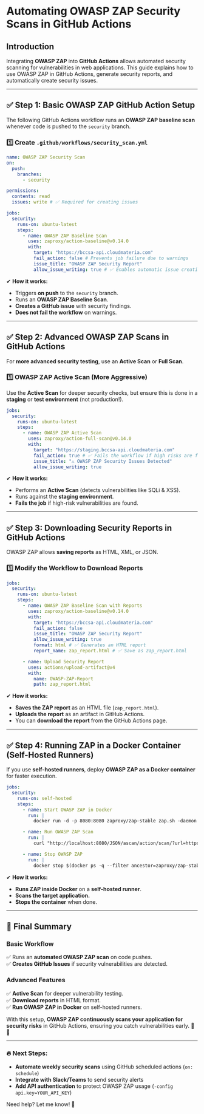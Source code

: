 # Automating OWASP ZAP Security Scans in GitHub Actions

## Introduction

Integrating **OWASP ZAP** into **GitHub Actions** allows automated security scanning for vulnerabilities in web applications. This guide explains how to use OWASP ZAP in GitHub Actions, generate security reports, and automatically create security issues.

---

## ✅ Step 1: Basic OWASP ZAP GitHub Action Setup

The following GitHub Actions workflow runs an **OWASP ZAP baseline scan** whenever code is pushed to the `security` branch.

### **1️⃣ Create `.github/workflows/security_scan.yml`**

```yaml
name: OWASP ZAP Security Scan
on:
  push:
    branches:
      - security

permissions:
  contents: read
  issues: write # ✅ Required for creating issues

jobs:
  security:
    runs-on: ubuntu-latest
    steps:
      - name: OWASP ZAP Baseline Scan
        uses: zaproxy/action-baseline@v0.14.0
        with:
          target: "https://bccsa-api.cloudmateria.com"
          fail_action: false # Prevents job failure due to warnings
          issue_title: "OWASP ZAP Security Report"
          allow_issue_writing: true # ✅ Enables automatic issue creation
```

✔ **How it works:**

- Triggers **on push** to the `security` branch.
- Runs an **OWASP ZAP Baseline Scan**.
- **Creates a GitHub issue** with security findings.
- **Does not fail the workflow** on warnings.

---

## ✅ Step 2: Advanced OWASP ZAP Scans in GitHub Actions

For **more advanced security testing**, use an **Active Scan** or **Full Scan**.

### **1️⃣ OWASP ZAP Active Scan (More Aggressive)**

Use the **Active Scan** for deeper security checks, but ensure this is done in a **staging** or **test environment** (not production!).

```yaml
jobs:
  security:
    runs-on: ubuntu-latest
    steps:
      - name: OWASP ZAP Active Scan
        uses: zaproxy/action-full-scan@v0.14.0
        with:
          target: "https://staging.bccsa-api.cloudmateria.com"
          fail_action: true # ✅ Fails the workflow if high risks are found
          issue_title: "⚠️ OWASP ZAP Security Issues Detected"
          allow_issue_writing: true
```

✔ **How it works:**

- Performs an **Active Scan** (detects vulnerabilities like SQLi & XSS).
- Runs against the **staging environment**.
- **Fails the job** if high-risk vulnerabilities are found.

---

## ✅ Step 3: Downloading Security Reports in GitHub Actions

OWASP ZAP allows **saving reports** as HTML, XML, or JSON.

### **1️⃣ Modify the Workflow to Download Reports**

```yaml
jobs:
  security:
    runs-on: ubuntu-latest
    steps:
      - name: OWASP ZAP Baseline Scan with Reports
        uses: zaproxy/action-baseline@v0.14.0
        with:
          target: "https://bccsa-api.cloudmateria.com"
          fail_action: false
          issue_title: "OWASP ZAP Security Report"
          allow_issue_writing: true
          format: html # ✅ Generates an HTML report
          report_name: zap_report.html # ✅ Save as zap_report.html

      - name: Upload Security Report
        uses: actions/upload-artifact@v4
        with:
          name: OWASP-ZAP-Report
          path: zap_report.html
```

✔ **How it works:**

- **Saves the ZAP report** as an HTML file (`zap_report.html`).
- **Uploads the report** as an artifact in GitHub Actions.
- You can **download the report** from the GitHub Actions page.

---

## ✅ Step 4: Running ZAP in a Docker Container (Self-Hosted Runners)

If you use **self-hosted runners**, deploy **OWASP ZAP as a Docker container** for faster execution.

```yaml
jobs:
  security:
    runs-on: self-hosted
    steps:
      - name: Start OWASP ZAP in Docker
        run: |
          docker run -d -p 8080:8080 zaproxy/zap-stable zap.sh -daemon -host 0.0.0.0 -port 8080

      - name: Run OWASP ZAP Scan
        run: |
          curl "http://localhost:8080/JSON/ascan/action/scan/?url=https://staging.bccsa-api.cloudmateria.com"

      - name: Stop OWASP ZAP
        run: |
          docker stop $(docker ps -q --filter ancestor=zaproxy/zap-stable)
```

✔ **How it works:**

- **Runs ZAP inside Docker** on a **self-hosted runner**.
- **Scans the target application.**
- **Stops the container** when done.

---

## 🚀 Final Summary

### **Basic Workflow**

✅ Runs an **automated OWASP ZAP scan** on code pushes.  
✅ **Creates GitHub Issues** if security vulnerabilities are detected.

### **Advanced Features**

✅ **Active Scan** for deeper vulnerability testing.  
✅ **Download reports** in HTML format.  
✅ **Run OWASP ZAP in Docker** on self-hosted runners.

With this setup, **OWASP ZAP continuously scans your application for security risks** in GitHub Actions, ensuring you catch vulnerabilities early. 🔐🚀

---

### 🔥 Next Steps:

- **Automate weekly security scans** using GitHub scheduled actions (`on: schedule`)
- **Integrate with Slack/Teams** to send security alerts
- **Add API authentication** to protect OWASP ZAP usage (`-config api.key=YOUR_API_KEY`)

Need help? Let me know! 🚀
